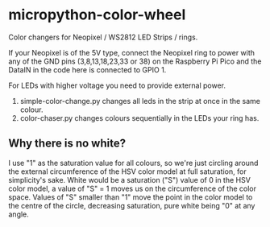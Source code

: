 # micropython-color-wheel
Color changers for Neopixel / WS2812 LED Strips / rings. 

If your Neopixel is of the 5V type, connect the Neopixel ring to power with any of the GND pins (3,8,13,18,23,33 or 38) on the Raspberry Pi Pico and the DataIN in the code here is connected to GPIO 1. 

For LEDs with higher voltage you need to provide external power. 

1. simple-color-change.py changes all leds in the strip at once in the same colour.
2. color-chaser.py changes colours sequentially in the LEDs your ring has. 

## Why there is no white? 
I use "1" as the saturation value for all colours, so we're just circling around the external circumference of the HSV color model at full saturation, for simplicity's sake. White would be a saturation ("S") value of 0 in the HSV color model, a value of "S" = 1 moves us on the circumference of the color space. Values of "S" smaller than "1" move the point in the color model to the centre of the circle, decreasing saturation, pure white being "0" at any angle. 
